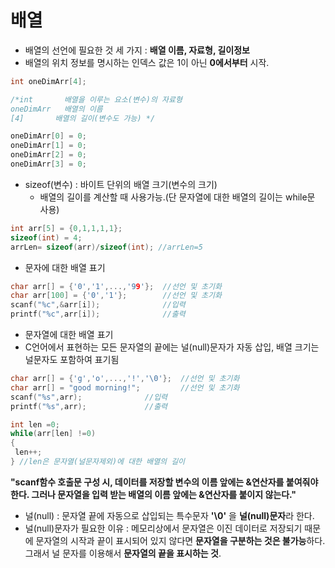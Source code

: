 배열 
========
* 배열의 선언에 필요한 것 세 가지 : **배열 이름, 자료형, 길이정보**
* 배열의 위치 정보를 명시하는 인덱스 값은 1이 아닌 **0에서부터** 시작.

```cpp
int oneDimArr[4];

/*int       배열을 이루는 요소(변수)의 자료형
oneDimArr	배열의 이름
[4]       배열의 길이(변수도 가능) */

oneDimArr[0] = 0;
oneDimArr[1] = 0;
oneDimArr[2] = 0;
oneDimArr[3] = 0;
```

* sizeof(변수) : 바이트 단위의 배열 크기(변수의 크기)
  * 배열의 길이를 계산할 때 사용가능.(단 문자열에 대한 배열의 길이는 while문 사용)
```cpp
int arr[5] = {0,1,1,1,1};
sizeof(int) = 4;
arrLen= sizeof(arr)/sizeof(int); //arrLen=5

```

* 문자에 대한 배열 표기
```cpp
char arr[] = {'0','1',...,'99'};  //선언 및 초기화 
char arr[100] = {'0','1'};        //선언 및 초기화
scanf("%c",&arr[i]);              //입력
printf("%c",arr[i]);              //출력
```

* 문자열에 대한 배열 표기
* C언어에서 표현하는 모든 문자열의 끝에는 널(null)문자가 자동 삽입, 배열 크기는 널문자도 포함하여 표기됨
```cpp
char arr[] = {'g','o',...,'!','\0'};  //선언 및 초기화
char arr[] = "good morning!";         //선언 및 초기화
scanf("%s",arr);              //입력
printf("%s",arr);             //출력

int len =0;
while(arr[len] !=0)
{
 len++;
} //len은 문자열(널문자제외)에 대한 배열의 길이
```
**"scanf함수 호출문 구성 시, 데이터를 저장할 변수의 이름 앞에는 &연산자를 붙여줘야 한다. 그러나 문자열을 입력 받는 배열의 이름 앞에는 &연산자를 붙이지 않는다."**

* 널(null) : 문자열 끝에 자동으로 삽입되는 특수문자 **'\0'** 을 **널(null)문자**라 한다.
* 널(null)문자가 필요한 이유 : 메모리상에서 문자열은 이진 데이터로 저장되기 때문에 문자열의 시작과 끝이 표시되어 있지 않다면 **문자열을 구분하는 것은 불가능**하다.
 그래서 널 문자를 이용해서 **문자열의 끝을 표시하는 것**.
















